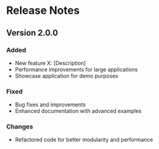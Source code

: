 # Release Notes

## Version 2.0.0

### Added
- New feature X: [Description]
- Performance improvements for large applications
- Showcase application for demo purposes

### Fixed
- Bug fixes and improvements
- Enhanced documentation with advanced examples

### Changes
- Refactored code for better modularity and performance